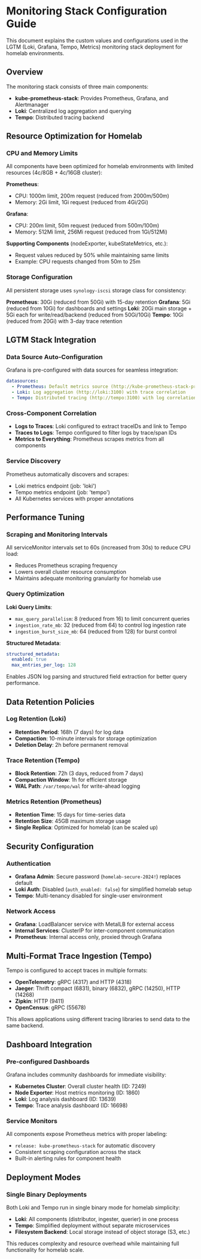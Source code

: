# Monitoring Stack Configuration Guide

This document explains the custom values and configurations used in the LGTM (Loki, Grafana, Tempo, Metrics) monitoring stack deployment for homelab environments.

## Overview

The monitoring stack consists of three main components:
- **kube-prometheus-stack**: Provides Prometheus, Grafana, and Alertmanager
- **Loki**: Centralized log aggregation and querying
- **Tempo**: Distributed tracing backend

## Resource Optimization for Homelab

### CPU and Memory Limits
All components have been optimized for homelab environments with limited resources (4c/8GB + 4c/16GB cluster):

**Prometheus**: 
- CPU: 1000m limit, 200m request (reduced from 2000m/500m)
- Memory: 2Gi limit, 1Gi request (reduced from 4Gi/2Gi)

**Grafana**:
- CPU: 200m limit, 50m request (reduced from 500m/100m) 
- Memory: 512Mi limit, 256Mi request (reduced from 1Gi/512Mi)

**Supporting Components** (nodeExporter, kubeStateMetrics, etc.):
- Request values reduced by 50% while maintaining same limits
- Example: CPU requests changed from 50m to 25m

### Storage Configuration
All persistent storage uses `synology-iscsi` storage class for consistency:

**Prometheus**: 30Gi (reduced from 50Gi) with 15-day retention
**Grafana**: 5Gi (reduced from 10Gi) for dashboards and settings
**Loki**: 20Gi main storage + 5Gi each for write/read/backend (reduced from 50Gi/10Gi)
**Tempo**: 10Gi (reduced from 20Gi) with 3-day trace retention

## LGTM Stack Integration

### Data Source Auto-Configuration
Grafana is pre-configured with data sources for seamless integration:

```yaml
datasources:
  - Prometheus: Default metrics source (http://kube-prometheus-stack-prometheus:9090)
  - Loki: Log aggregation (http://loki:3100) with trace correlation
  - Tempo: Distributed tracing (http://tempo:3100) with log correlation
```

### Cross-Component Correlation
- **Logs to Traces**: Loki configured to extract traceIDs and link to Tempo
- **Traces to Logs**: Tempo configured to filter logs by trace/span IDs
- **Metrics to Everything**: Prometheus scrapes metrics from all components

### Service Discovery
Prometheus automatically discovers and scrapes:
- Loki metrics endpoint (job: 'loki')
- Tempo metrics endpoint (job: 'tempo')
- All Kubernetes services with proper annotations

## Performance Tuning

### Scraping and Monitoring Intervals
All serviceMonitor intervals set to 60s (increased from 30s) to reduce CPU load:
- Reduces Prometheus scraping frequency
- Lowers overall cluster resource consumption
- Maintains adequate monitoring granularity for homelab use

### Query Optimization
**Loki Query Limits**:
- `max_query_parallelism`: 8 (reduced from 16) to limit concurrent queries
- `ingestion_rate_mb`: 32 (reduced from 64) to control log ingestion rate
- `ingestion_burst_size_mb`: 64 (reduced from 128) for burst control

**Structured Metadata**:
```yaml
structured_metadata:
  enabled: true
  max_entries_per_log: 128
```
Enables JSON log parsing and structured field extraction for better query performance.

## Data Retention Policies

### Log Retention (Loki)
- **Retention Period**: 168h (7 days) for log data
- **Compaction**: 10-minute intervals for storage optimization
- **Deletion Delay**: 2h before permanent removal

### Trace Retention (Tempo)
- **Block Retention**: 72h (3 days, reduced from 7 days)
- **Compaction Window**: 1h for efficient storage
- **WAL Path**: `/var/tempo/wal` for write-ahead logging

### Metrics Retention (Prometheus)
- **Retention Time**: 15 days for time-series data
- **Retention Size**: 45GB maximum storage usage
- **Single Replica**: Optimized for homelab (can be scaled up)

## Security Configuration

### Authentication
- **Grafana Admin**: Secure password (`homelab-secure-2024!`) replaces default
- **Loki Auth**: Disabled (`auth_enabled: false`) for simplified homelab setup
- **Tempo**: Multi-tenancy disabled for single-user environment

### Network Access
- **Grafana**: LoadBalancer service with MetalLB for external access
- **Internal Services**: ClusterIP for inter-component communication
- **Prometheus**: Internal access only, proxied through Grafana

## Multi-Format Trace Ingestion (Tempo)

Tempo is configured to accept traces in multiple formats:
- **OpenTelemetry**: gRPC (4317) and HTTP (4318)
- **Jaeger**: Thrift compact (6831), binary (6832), gRPC (14250), HTTP (14268)  
- **Zipkin**: HTTP (9411)
- **OpenCensus**: gRPC (55678)

This allows applications using different tracing libraries to send data to the same backend.

## Dashboard Integration

### Pre-configured Dashboards
Grafana includes community dashboards for immediate visibility:
- **Kubernetes Cluster**: Overall cluster health (ID: 7249)
- **Node Exporter**: Host metrics monitoring (ID: 1860) 
- **Loki**: Log analysis dashboard (ID: 13639)
- **Tempo**: Trace analysis dashboard (ID: 16698)

### Service Monitors
All components expose Prometheus metrics with proper labeling:
- `release: kube-prometheus-stack` for automatic discovery
- Consistent scraping configuration across the stack
- Built-in alerting rules for component health

## Deployment Modes

### Single Binary Deployments
Both Loki and Tempo run in single binary mode for homelab simplicity:
- **Loki**: All components (distributor, ingester, querier) in one process
- **Tempo**: Simplified deployment without separate microservices
- **Filesystem Backend**: Local storage instead of object storage (S3, etc.)

This reduces complexity and resource overhead while maintaining full functionality for homelab scale.